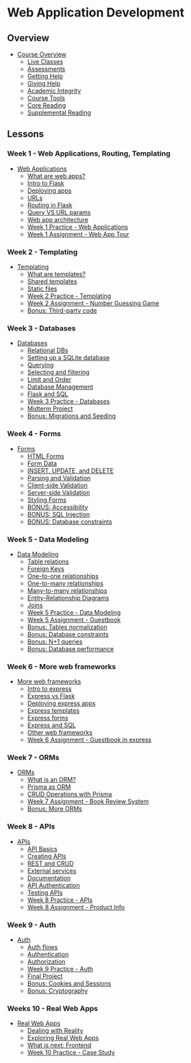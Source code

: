 # Web Application Development

## Overview

<!-- name:Web Application Development, code:CSF005, term:Oct-2023, about_path:src/course-overview.md -->

- [Course Overview](course-overview.md) <!-- w:30, k:general, p:2023-10-08 -->
  - [Live Classes](live-classes.md) <!-- w:30, k:general, p:2023-10-08 -->
  - [Assessments](assessments.md) <!-- w:30, k:general, p:2023-10-08 -->
  - [Getting Help](getting-help.md) <!-- w:30, k:general, p:2023-10-08 -->
  - [Giving Help](giving-help.md) <!-- w:30, k:general, p:2023-10-08 -->
  - [Academic Integrity](academic-integrity.md) <!-- w:30, k:general, p:2023-10-08 -->
  - [Course Tools](course-tools.md) <!-- w:15, k:general, p:2023-10-08 -->
  - [Core Reading](core_reading.md) <!-- w:240, k:publicationReviewed, p:2023-10-08 -->
  - [Supplemental Reading](supplemental_reading.md) <!-- w:240, k:publicationReviewed, p:2023-10-08 -->

## Lessons

### Week 1 - Web Applications, Routing, Templating

- [Web Applications](lessons/web-apps.md) <!-- w:30, k:general, p:2023-10-08 -->
  - [What are web apps?](lessons/web-apps/what-are-web-apps.md) <!-- w:120, k:general, p:2023-10-08 -->
  - [Intro to Flask](lessons/web-apps/intro-to-flask.md) <!-- w:120, k:general, p:2023-10-08 -->
  - [Deploying apps](lessons/web-apps/deploying-apps.md) <!-- w:120, k:general, p:2023-10-08 -->
  - [URLs](lessons/web-apps/urls.md) <!-- w:120, k:general, p:2023-10-08 -->
  - [Routing in Flask](lessons/web-apps/routing-in-flask.md) <!-- w:120, k:general, p:2023-10-08 -->
  - [Query VS URL params](lessons/query-vs-url-params.md) <!-- w:120, k:general, p:2023-10-08 -->
  - [Web app architecture](lessons/web-apps/web-app-architecture.md) <!-- w:120, k:general, p:2023-10-08 -->
  - [Week 1 Practice - Web Applications](lessons/web-apps/practice.md) <!-- w:180, k:assignment, g:2, d:2023-10-11, p:2023-10-08 -->
  - [Week 1 Assignment - Web App Tour](lessons/web-apps/project.md) <!-- w:300, k:assignment, g:6, d:2023-10-13, p:2023-10-08 -->

### Week 2 - Templating

- [Templating](lessons/routing-templating.md) <!-- w:30, k:general, p:2023-10-10 -->
  - [What are templates?](lessons/templates/what-are-templates.md) <!-- w:120, k:general, p:2023-10-10 -->
  - [Shared templates](lessons/templates/shared-templates.md) <!-- w:120, k:general, p:2023-10-10 -->
  - [Static files](lessons/routing/static.md) <!-- w:120, k:general, p:2023-10-10 -->
  - [Week 2 Practice - Templating](lessons/templates/practice.md) <!-- w:180, k:assignment, g:2, d:2023-10-16, p:2023-10-10 -->
  - [Week 2 Assignment - Number Guessing Game](lessons/templates/project.md) <!-- w:300, k:assignment, g:6, d:2023-10-20, p:2023-10-10 -->
  - [Bonus: Third-party code](lessons/routing/third-party-code.md) <!-- w:120, k:general, p:2023-10-10 -->

### Week 3 - Databases

- [Databases](lessons/databases.md)  <!-- w:30, k:general, p:2023-10-17 -->
  - [Relational DBs](lessons/databases/relational-dbs.md) <!-- w:120, k:general, p:2023-10-17 -->
  - [Setting up a SQLite database](lessons/databases/setting-up-sqlite.md) <!-- w:120, k:general, p:2023-10-17 -->
  - [Querying](lessons/databases/querying.md) <!-- w:120, k:general, p:2023-10-17 -->
  - [Selecting and filtering](lessons/databases/selecting-and-filtering.md) <!-- w:120, k:general, p:2023-10-17 -->
  - [Limit and Order](lessons/databases/limit-and-order.md) <!-- w:120, k:general, p:2023-10-17 -->
  - [Database Management](lessons/databases/management.md) <!-- w:120, k:general, p:2023-10-17 -->
  - [Flask and SQL](lessons/flask-and-sql.md) <!-- w:120, k:general, p:2023-10-17 -->
  - [Week 3 Practice - Databases](lessons/databases/practice.md) <!-- w:180, k:assignment, g:2, d:2023-10-23, p:2023-10-17 -->
  - [Midterm Project](lessons/midterm-project.md) <!-- w:600, k:assignment, g:25, d:2023-11-03, p:2023-10-16 -->
  - [Bonus: Migrations and Seeding](lessons/databases/migrations-and-seeding.md)  <!-- w:120, k:general, p:2023-10-17 -->

### Week 4 - Forms

- [Forms](lessons/forms.md) <!-- w:30, k:general, p:2023-10-24 -->
  - [HTML Forms](lessons/forms/html-forms.md) <!-- w:120, k:general, p:2023-10-24 -->
  - [Form Data](lessons/forms/form-data.md) <!-- w:120, k:general, p:2023-10-24 -->
  - [INSERT, UPDATE, and DELETE](lessons/forms/insert-update.md) <!-- w:120, k:general, p:2023-10-24 -->
  - [Parsing and Validation](lessons/forms/parsing-and-validation.md) <!-- w:120, k:general, p:2023-10-24 -->
  - [Client-side Validation](lessons/forms/client-side-validation.md) <!-- w:120, k:general, p:2023-10-24 -->
  - [Server-side Validation](lessons/forms/server-side-validation.md) <!-- w:120, k:general, p:2023-10-24 -->
  - [Styling Forms](lessons/forms/styling-forms.md) <!-- w:120, k:general, p:2023-10-24 -->
  - [BONUS: Accessibility](lessons/forms/accessibility.md) <!-- w:120, k:general, p:2023-10-24 -->
  - [BONUS: SQL Injection](lessons/forms/sql-injection.md) <!-- w:120, k:general, p:2023-10-24 -->
  - [BONUS: Database constraints](lessons/forms/database-constraints.md) <!-- w:120, k:general, p:2023-10-24 -->

### Week 5 - Data Modeling

- [Data Modeling](lessons/data-modeling.md) <!-- w:30, k:general, p:2023-10-31 -->
  - [Table relations](lessons/data-modeling/table-relations.md) <!-- w:120, k:general, p:2023-10-31 -->
  - [Foreign Keys](lessons/data-modeling/fk-join.md) <!-- w:120, k:general, p:2023-10-31 -->
  - [One-to-one relationships](lessons/data-modeling/one-to-one.md) <!-- w:120, k:general, p:2023-10-31 -->
  - [One-to-many relationships](lessons/data-modeling/one-to-many.md) <!-- w:120, k:general, p:2023-10-31 -->
  - [Many-to-many relationships](lessons/data-modeling/many-to-many.md) <!-- w:120, k:general, p:2023-10-31 -->
  - [Entity-Relationship Diagrams](lessons/data-modeling/erds.md) <!-- w:120, k:general, p:2023-10-31 -->
  - [Joins](lessons/data-modeling/joins.md) <!-- w:120, k:general, p:2023-10-31 -->
  - [Week 5 Practice - Data Modeling](lessons/data-modeling/practice.md) <!-- w:180, k:assignment, g:2, d:2023-11-06, p:2023-10-31 -->
  - [Week 5 Assignment - Guestbook](lessons/forms/assignment.md) <!-- w:300, k:assignment, g:6, d:2023-11-10, p:2023-10-24 -->
  - [Bonus: Tables normalization](lessons/data-modeling/relations-and-normalization.md) <!-- w:120, k:general, p:2023-10-31 -->
  - [Bonus: Database constraints](lessons/data-modeling/database-constraints.md) <!-- w:120, k:general, p:2023-10-31 -->
  - [Bonus: N+1 queries](lessons/data-modeling/n-plus-one.md) <!-- w:120, k:general, p:2023-10-31 -->
  - [Bonus: Database performance](lessons/data-modeling/explain-indexes-tuning.md) <!-- w:120, k:general, p:2023-10-31 -->

### Week 6 - More web frameworks

- [More web frameworks](lessons/more-web-frameworks.md) <!-- w:30, k:general, p:2023-11-07 -->
  - [Intro to express](lessons/more-web-frameworks/intro-to-express.md) <!-- w:120, k:general, p:2023-11-07 -->
  - [Express vs Flask](lessons/more-web-frameworks/express-vs-flask.md) <!-- w:120, k:general, p:2023-11-07 -->
  - [Deploying express apps](lessons/more-web-frameworks/deploying-express-apps.md) <!-- w:120, k:general, p:2023-11-07 -->
  - [Express templates](lessons/more-web-frameworks/express-templates.md) <!-- w:120, k:general, p:2023-11-07 -->
  - [Express forms](lessons/more-web-frameworks/express-forms.md) <!-- w:120, k:general, p:2023-11-07 -->
  - [Express and SQL](lessons/more-web-frameworks/express-and-sql.md) <!-- w:120, k:general, p:2023-11-07 -->
  - [Other web frameworks](lessons/more-web-frameworks/other-web-frameworks.md) <!-- w:120, k:general, p:2023-11-07 -->
  - [Week 6 Assignment - Guestbook in express](lessons/more-web-frameworks/assignment.md) <!-- w:300, k:assignment, g:6, d:2023-11-17, p:2023-11-07 -->

### Week 7 - ORMs

- [ORMs](lessons/orms.md) <!-- w:30, k:general, p:2023-11-14 -->
  - [What is an ORM?](lessons/orms/what-is-an-orm.md) <!-- w:120, k:general, p:2023-11-14 -->
  - [Prisma as ORM](lessons/orms/prisma-as-orm.md) <!-- w:120, k:general, p:2023-11-14 -->
  - [CRUD Operations with Prisma](lessons/orms/crud-operations-with-prisma.md) <!-- w:120, k:general, p:2023-11-14 -->
  - [Week 7 Assignment - Book Review System](lessons/orms/assignment.md) <!-- w:300, k:assignment, g:6, d:2023-11-24, p:2023-11-14 -->
  - [Bonus: More ORMs](lessons/orms/more-orms.md) <!-- w:120, k:general, p:2023-11-14 -->

### Week 8 - APIs

- [APIs](lessons/apis.md) <!-- w:30, k:general, p:2023-01-21 -->
  - [API Basics](lessons/apis/basics.md) <!-- w:120, k:general, p:2023-01-21 -->
  - [Creating APIs](lessons/apis/creating-apis.md) <!-- w:120, k:general, p:2023-01-21 -->
  - [REST and CRUD](lessons/apis/rest-and-crud.md) <!-- w:120, k:general, p:2023-01-21 -->
  - [External services](lessons/apis/services.md) <!-- w:120, k:general, p:2023-01-21 -->
  - [Documentation](lessons/apis/documentation.md) <!-- w:120, k:general, p:2023-01-21 -->
  - [API Authentication](lessons/apis/authentication.md) <!-- w:120, k:general, p:2023-01-21 -->
  - [Testing APIs](lessons/apis/testing-apis.md) <!-- w:120, k:general, p:2023-01-21 -->
  - [Week 8 Practice - APIs](lessons/apis/practice.md) <!-- w:180, k:assignment, g:2, d:2023-11-27, p:2023-11-21 -->
  - [Week 8 Assignment - Product Info](lessons/apis/project.md) <!-- w:300, k:assignment, g:6, d:2023-12-01, p:2023-11-21 -->

### Week 9 - Auth

- [Auth](lessons/auth.md) <!-- w:30, k:general, p:2023-11-28 -->
  - [Auth flows](lessons/auth/flow.md) <!-- w:120, k:general, p:2023-11-28 -->
  - [Authentication](lessons/auth/authentication.md) <!-- w:120, k:general, p:2023-11-28 -->
  - [Authorization](lessons/auth/authorization.md) <!-- w:120, k:general, p:2023-11-28 -->
  - [Week 9 Practice - Auth](lessons/auth/practice.md) <!-- w:180, k:assignment, g:2, d:2023-12-04, p:2023-11-28 -->
  - [Final Project](lessons/final-project.md) <!-- w:600, k:assignment, g:25, d:2023-12-08, p:2023-11-13 -->
  - [Bonus: Cookies and Sessions](lessons/auth/cookies.md) <!-- w:120, k:general, p:2023-11-28 -->
  - [Bonus: Cryptography](lessons/auth/cryptography.md) <!-- w:120, k:general, p:2023-11-28 -->

### Weeks 10 - Real Web Apps

- [Real Web Apps](lessons/real-web-apps.md) <!-- w:30, k:general, p:2023-12-05 -->
  - [Dealing with Reality](lessons/real-web-apps/reality.md) <!-- w:120, k:general, p:2023-12-05 -->
  - [Exploring Real Web Apps](lessons/real-web-apps/exploring.md) <!-- w:120, k:general, p:2023-12-05 -->
  - [What is next: Frontend](lessons/real-web-apps/what-is-next-front-end.md) <!-- w:120, k:general, p:2023-12-05 -->
  - [Week 10 Practice - Case Study](lessons/real-web-apps/case-study.md)  <!-- w:180, k:assignment, g:2, d:2023-12-11, p:2023-12-05 -->

